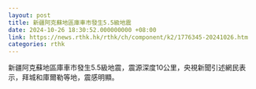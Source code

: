```yaml
---
layout: post
title: 新疆阿克蘇地區庫車市發生5.5級地震
date: 2024-10-26 18:30:52.000000000 +08:00
link: https://news.rthk.hk/rthk/ch/component/k2/1776345-20241026.htm
categories: rthk
---
```


新疆阿克蘇地區庫車市發生5.5級地震，震源深度10公里，央視新聞引述網民表示，拜城和庫爾勒等地，震感明顯。
